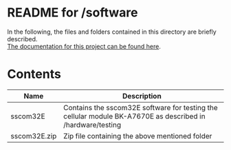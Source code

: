 <h1>README for /software</h1>
<p>
In the following, the files and folders contained in this directory are briefly described.
<br>
<a href="https://global-health-engineering.github.io/pre-cleaning-system-design-for-HDPE-bottles/">The documentation for this project can be found here</a>.
</b>
<br>
</p>

# Contents

| Name      | Description |
| ----------- | ----------- |
| sscom32E      | Contains the sscom32E software for testing the cellular module BK-A7670E as described in /hardware/testing  |
| sscom32E.zip   | Zip file containing the above mentioned folder |



